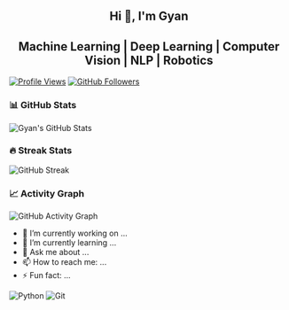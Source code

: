 <div align="center">
  <h2> Hi 👋, I'm Gyan </h2>
</div>

<div align="center">
  <h2> Machine Learning | Deep Learning | Computer Vision | NLP | Robotics </h2>
</div>

[![Profile Views](https://komarev.com/ghpvc/?username=gyan2976&color=blue)](https://github.com/gyan2976)
[![GitHub Followers](https://img.shields.io/github/followers/gyan2976?style=social)](https://github.com/gyan2976)

### 📊 GitHub Stats
![Gyan's GitHub Stats](https://github-readme-stats.vercel.app/api?username=gyan2976&show_icons=true&theme=radical)

### 🔥 Streak Stats
![GitHub Streak](https://github-readme-streak-stats.herokuapp.com/?user=gyan2976&theme=radical)

### 📈 Activity Graph
![GitHub Activity Graph](https://github-readme-activity-graph.vercel.app/graph?username=gyan2976&theme=github)

- 🔭 I’m currently working on ...
- 🌱 I’m currently learning ...
- 💬 Ask me about ...
- 📫 How to reach me: ...
- ⚡ Fun fact: ...

![Python](https://img.shields.io/badge/Python-3776AB?style=flat&logo=python&logoColor=white)
![Git](https://img.shields.io/badge/Git-F05032?style=flat&logo=git&logoColor=white)
